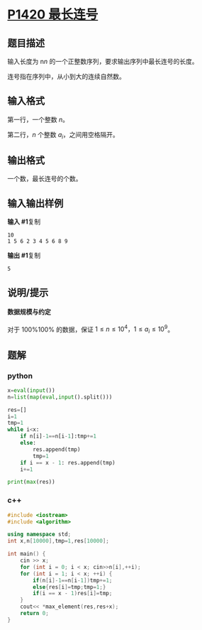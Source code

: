 # [P1420 最长连号](https://www.luogu.com.cn/problem/P1420)

## 题目描述

输入长度为 n*n* 的一个正整数序列，要求输出序列中最长连号的长度。

连号指在序列中，从小到大的连续自然数。

## 输入格式

第一行，一个整数 *n*。

第二行，*n* 个整数 $a_i$，之间用空格隔开。

## 输出格式

一个数，最长连号的个数。

## 输入输出样例

**输入 #1**复制

```
10
1 5 6 2 3 4 5 6 8 9
```

**输出 #1**复制

```
5
```

## 说明/提示

#### 数据规模与约定

对于 100\%100% 的数据，保证 $1 \leq n \leq 10^4，1 \leq a_i \leq 10^9$。

## 题解

### python

```python
x=eval(input())
n=list(map(eval,input().split()))

res=[]
i=1
tmp=1
while i<x:
    if n[i]-1==n[i-1]:tmp+=1
    else:
        res.append(tmp)
        tmp=1
    if i == x - 1: res.append(tmp)
    i+=1

print(max(res))
```

### c++

```cpp
#include <iostream>
#include <algorithm>

using namespace std;
int x,n[10000],tmp=1,res[10000];

int main() {
    cin >> x;
    for (int i = 0; i < x; cin>>n[i],++i);
    for (int i = 1; i < x; ++i) {
        if(n[i]-1==n[i-1])tmp+=1;
        else{res[i]=tmp;tmp=1;}
        if(i == x - 1)res[i]=tmp;
    }
    cout<< *max_element(res,res+x);
    return 0;
}
```

